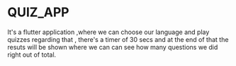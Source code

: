 # QUIZ_APP
It's a flutter application ,where we can choose our language and  play quizzes regarding that ,
there's a timer of 30 secs and at the end of that the resuts will be shown where we can can see how many questions we did right out of total.
